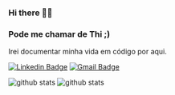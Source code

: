 ### Hi there 👋🏿 
### Pode me chamar de Thi ;)

Irei documentar minha vida em código por aqui.


[![Linkedin Badge](https://img.shields.io/badge/linkedin-%230077B5.svg?&style=for-the-badge&logo=linkedin&logoColor=white&link=https://https://www.linkedin.com/in/thiago-souza-65a763202//)](https://www.linkedin.com/in/thiago-souza-65a763202/)
[![Gmail Badge](https://img.shields.io/badge/gmail-D14836?&style=for-the-badge&logo=gmail&logoColor=white&link=mailto:thiago.m.souza1@gmail.com)](mailto:thiago.m.souza1@gmail.com)



![github stats](https://github-readme-stats.vercel.app/api?username=ThimSouza&show_icons=true)
![github stats](https://github-readme-stats.vercel.app/api/top-langs/?username=ThimSouza&layout=compact)

